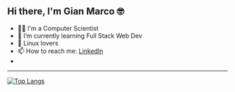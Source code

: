 ## Hi there, I'm Gian Marco 🤓

<!--
**ningia92/ningia92** is a ✨ _special_ ✨ repository because its `README.md` (this file) appears on your GitHub profile.
-->

- 👨‍💻 I'm a Computer Scientist
- 🌱 I’m currently learning Full Stack Web Dev
- 🐧 Linux lovers
- 📫 How to reach me: [LinkedIn](https://www.linkedin.com/in/gian-marco-ninno-37b26b283/)
- 
-------------------------------------------------------

[![Top Langs](https://github-readme-stats.vercel.app/api/top-langs/?username=ningia92&layout=compact)](https://github.com/ningia92/github-readme-stats)
